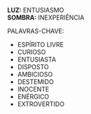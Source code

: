 **LUZ:** ENTUSIASMO  
**SOMBRA:** INEXPERIÊNCIA

PALAVRAS-CHAVE:
- ESPÍRITO LIVRE
- CURIOSO
- ENTUSIASTA
- DISPOSTO
- AMBICIOSO
- DESTEMIDO
- INOCENTE
- ENÉRGICO
- EXTROVERTIDO